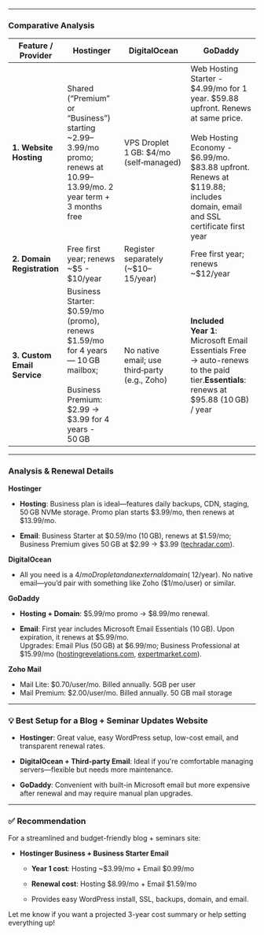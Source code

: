 

---

### Comparative Analysis

| **Feature / Provider**      | **Hostinger**                                                                                                                                 | **DigitalOcean**                              | **GoDaddy**                                                                                                                                                                                                       |
| --------------------------- | --------------------------------------------------------------------------------------------------------------------------------------------- | --------------------------------------------- | ----------------------------------------------------------------------------------------------------------------------------------------------------------------------------------------------------------------- |
| **1. Website Hosting**      | Shared (“Premium” or “Business”) starting ~$2.99–$3.99/mo promo; renews at $10.99–$13.99/mo. 2 year term + 3 months free                      | VPS Droplet 1 GB: $4/mo (self‑managed)        | Web Hosting Starter - $4.99/mo for 1 year. $59.88 upfront. Renews at same price.<br><br>Web Hosting Economy -  $6.99/mo. $83.88 upfront. Renews at $119.88; includes domain, email and SSL certificate first year |
| **2. Domain Registration**  | Free first year; renews ~$5 - $10/year                                                                                                        | Register separately (~$10–15/year)            | Free first year; renews ~$12/year                                                                                                                                                                                 |
| **3. Custom Email Service** | Business Starter: $0.59/mo (promo), renews $1.59/mo for 4 years — 10 GB mailbox; <br><br>Business Premium: $2.99 → $3.99 for  4 years - 50 GB | No native email; use third‑party (e.g., Zoho) | **Included Year 1**: Microsoft Email Essentials Free → auto-renews to the paid tier.**Essentials**: renews at $95.88 (10 GB)  / year                                                                              |

---

### Analysis & Renewal Details

**Hostinger**

- **Hosting**: Business plan is ideal—features daily backups, CDN, staging, 50 GB NVMe storage. Promo plan starts $3.99/mo, then renews at $13.99/mo.
    
- **Email**: Business Starter at $0.59/mo (10 GB), renews at $1.59/mo; Business Premium gives 50 GB at $2.99 → $3.99 ([techradar.com](https://www.techradar.com/pro/hostinger-email-review?utm_source=chatgpt.com "Hostinger email review - TechRadar")).
    

**DigitalOcean**

- All you need is a $4/mo Droplet and an external domain (~$12/year). No native email—you’d pair with something like Zoho ($1/mo/user) or similar.
    

**GoDaddy**

- **Hosting + Domain**: $5.99/mo promo → $8.99/mo renewal.
    
- **Email**: First year includes Microsoft Email Essentials (10 GB). Upon expiration, it renews at $5.99/mo.  
    Upgrades: Email Plus (50 GB) at $6.99/mo; Business Professional at $15.99/mo ([hostingrevelations.com](https://hostingrevelations.com/godaddy-email-cost/?utm_source=chatgpt.com "GoDaddy Email Hosting Review (2025) - HostingRevelations"), [expertmarket.com](https://www.expertmarket.com/ca/website-builders/godaddy-pricing?utm_source=chatgpt.com "GoDaddy Pricing: Plans & Costs - Expert Market")).

**Zoho Mail**
- Mail Lite: $0.70/user/mo. Billed annually. 5GB per user
- Mail Premium: $2.00/user/mo. Billed annually. 50 GB mail storage

---

### 💡 Best Setup for a Blog + Seminar Updates Website

- **Hostinger**: Great value, easy WordPress setup, low-cost email, and transparent renewal rates.
    
- **DigitalOcean + Third-party Email**: Ideal if you're comfortable managing servers—flexible but needs more maintenance.
    
- **GoDaddy**: Convenient with built-in Microsoft email but more expensive after renewal and may require manual plan upgrades.
    

---

### ✅ Recommendation

For a streamlined and budget-friendly blog + seminars site:

- **Hostinger Business + Business Starter Email**
    
    - **Year 1 cost**: Hosting ~$3.99/mo + Email $0.99/mo
        
    - **Renewal cost**: Hosting $8.99/mo + Email $1.59/mo
        
    - Provides easy WordPress install, SSL, backups, domain, and email.
        

Let me know if you want a projected 3-year cost summary or help setting everything up!